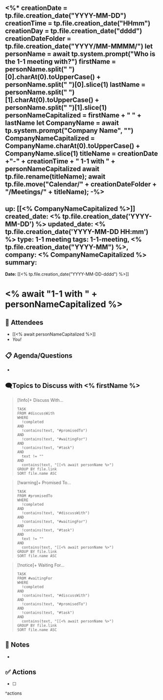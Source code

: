 <%* 
creationDate = tp.file.creation_date("YYYY-MM-DD")
creationTime = tp.file.creation_date("HHmm")
creationDay = tp.file.creation_date("dddd")
creationDateFolder = tp.file.creation_date("YYYY/MM-MMMM/")
let personName = await tp.system.prompt("Who is the 1-1 meeting with?")
firstName = personName.split(" ")[0].charAt(0).toUpperCase() + personName.split(" ")[0].slice(1)
lastName = personName.split(" ")[1].charAt(0).toUpperCase() + personName.split(" ")[1].slice(1)
personNameCapitalized = firstName + " " + lastName
let CompanyName = await tp.system.prompt("Company Name", "")
CompanyNameCapitalized = CompanyName.charAt(0).toUpperCase() + CompanyName.slice(1)
titleName = creationDate +"-" + creationTime + " 1-1 with " + personNameCapitalized
await tp.file.rename(titleName); 
await tp.file.move("Calendar/" + creationDateFolder + "/Meetings/" + titleName);
-%>
---
up: [[<% CompanyNameCapitalized %>]]
created_date: <% tp.file.creation_date('YYYY-MM-DD') %>
updated_date: <% tp.file.creation_date('YYYY-MM-DD HH:mm') %>
type: 1-1 meeting
tags: 1-1-meeting, <% tp.file.creation_date("YYYY-MM") %>,
company: <% CompanyNameCapitalized %>
summary: 
---

**Date:** [[<% tp.file.creation_date("YYYY-MM-DD-dddd") %>]]

# <% await "1-1 with " + personNameCapitalized %>

## 👥 Attendees

- [[<% await personNameCapitalized %>]]
- _You!_

## 📋 Agenda/Questions

- 

## 🗨️Topics to Discuss with <% firstName %>

> [!info]+ Discuss With...
> ```dataview
> TASK
> FROM #discussWith
> WHERE 
> 	!completed
> AND
> 	!contains(text, "#promisedTo")
> AND
> 	!contains(text, "#waitingFor")
> AND
> 	!contains(text, "#task")
> AND 
> 	text != ""
> AND
> 	contains(text, "[[<% await personName %>")
> GROUP BY file.link
>SORT file.name ASC
> ```

> [!warning]+ Promised To...
> ```dataview
> TASK
> FROM #promisedTo
> WHERE
> 	!completed
> AND
> 	!contains(text, "#discussWith")
> AND
> 	!contains(text, "#waitingFor")
> AND
> 	!contains(text, "#task")
> AND 
> 	text != ""
> AND
> 	contains(text, "[[<% await personName %>")
> GROUP BY file.link
> SORT file.name ASC
> ```

> [!notice]+ Waiting For...
> ```dataview
> TASK
> FROM #waitingFor
> WHERE 
> 	!completed
> AND
> 	!contains(text, "#discussWith")
> AND
> 	!contains(text, "#promisedTo")
> AND
> 	!contains(text, "#task")
> AND 
> 	contains(text, "[[<% await personName %>")
> GROUP BY file.link
> SORT file.name ASC
> ```

## 📝 Notes

- 

## ✅ Actions

- [ ] 

^actions